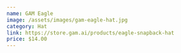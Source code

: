 ```yaml
---
name: GAM Eagle
image: /assets/images/gam-eagle-hat.jpg
category: Hat
link: https://store.gam.ai/products/eagle-snapback-hat
price: $14.00
---
```

